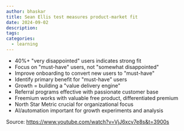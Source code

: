 ```yaml
---
author: bhaskar
title: Sean Ellis test measures product-market fit
date: 2024-09-02
description:
tags:
categories:
  - learning
---
```


- 40%+ "very disappointed" users indicates strong fit
- Focus on "must-have" users, not "somewhat disappointed"
- Improve onboarding to convert new users to "must-have"
- Identify primary benefit for "must-have" users
- Growth = building a "value delivery engine"
- Referral programs effective with passionate customer base
- Freemium works with valuable free product, differentiated premium
- North Star Metric crucial for organizational focus
- AI/automation important for growth experiments and analysis

Source: https://www.youtube.com/watch?v=VjJ6xcv7e8s&t=3900s
